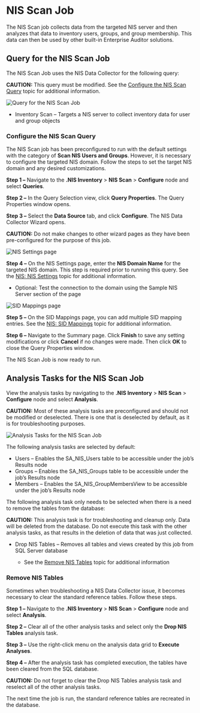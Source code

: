 # NIS Scan Job

The NIS Scan job collects data from the targeted NIS server and then analyzes that data to inventory
users, groups, and group membership. This data can then be used by other built-in Enterprise Auditor
solutions.

## Query for the NIS Scan Job

The NIS Scan Job uses the NIS Data Collector for the following query:

**CAUTION:** This query must be modified. See the
[Configure the NIS Scan Query](#configure-the-nis-scan-query) topic for additional information.

![Query for the NIS Scan Job](/img/product_docs/accessanalyzer/11.6/accessanalyzer/solutions/nisinventory/nisscanquery.webp)

- Inventory Scan – Targets a NIS server to collect inventory data for user and group objects

### Configure the NIS Scan Query

The NIS Scan job has been preconfigured to run with the default settings with the category of **Scan
NIS Users and Groups**. However, it is necessary to configure the targeted NIS domain. Follow the
steps to set the target NIS domain and any desired customizations.

**Step 1 –** Navigate to the **.NIS Inventory** > **NIS Scan** > **Configure** node and select
**Queries**.

**Step 2 –** In the Query Selection view, click **Query Properties**. The Query Properties window
opens.

**Step 3 –** Select the **Data Source** tab, and click **Configure**. The NIS Data Collector Wizard
opens.

**CAUTION:** Do not make changes to other wizard pages as they have been pre-configured for the
purpose of this job.

![NIS Settings page](/img/versioned_docs/activitymonitor_7.1/config/dellpowerscale/settings.webp)

**Step 4 –** On the NIS Settings page, enter the **NIS Domain Name** for the targeted NIS domain.
This step is required prior to running this query. See the
[NIS: NIS Settings](/docs/accessanalyzer/11.6/admin/datacollector/nis/settings.md)
topic for additional information.

- Optional: Test the connection to the domain using the Sample NIS Server section of the page

![SID Mappings page](/img/product_docs/accessanalyzer/11.6/accessanalyzer/admin/datacollector/nis/sidmappings.webp)

**Step 5 –** On the SID Mappings page, you can add multiple SID mapping entries. See the
[NIS: SID Mappings](/docs/accessanalyzer/11.6/admin/datacollector/nis/sidmappings.md)
topic for additional information.

**Step 6 –** Navigate to the Summary page. Click **Finish** to save any setting modifications or
click **Cancel** if no changes were made. Then click **OK** to close the Query Properties window.

The NIS Scan Job is now ready to run.

## Analysis Tasks for the NIS Scan Job

View the analysis tasks by navigating to the **.NIS Inventory** > **NIS Scan** > **Configure** node
and select **Analysis**.

**CAUTION:** Most of these analysis tasks are preconfigured and should not be modified or
deselected. There is one that is deselected by default, as it is for troubleshooting purposes.

![Analysis Tasks for the NIS Scan Job](/img/product_docs/accessanalyzer/11.6/accessanalyzer/solutions/nisinventory/nisscananalysis.webp)

The following analysis tasks are selected by default:

- Users – Enables the SA_NIS_Users table to be accessible under the job’s Results node
- Groups – Enables the SA_NIS_Groups table to be accessible under the job’s Results node
- Members – Enables the SA_NIS_GroupMembersView to be accessible under the job’s Results node

The following analysis task only needs to be selected when there is a need to remove the tables from
the database:

**CAUTION:** This analysis task is for troubleshooting and cleanup only. Data will be deleted from
the database. Do not execute this task with the other analysis tasks, as that results in the
deletion of data that was just collected.

- Drop NIS Tables – Removes all tables and views created by this job from SQL Server database

    - See the [Remove NIS Tables](#remove-nis-tables) topic for additional information

### Remove NIS Tables

Sometimes when troubleshooting a NIS Data Collector issue, it becomes necessary to clear the
standard reference tables. Follow these steps.

**Step 1 –** Navigate to the **.NIS Inventory** > **NIS Scan** > **Configure** node and select
**Analysis**.

**Step 2 –** Clear all of the other analysis tasks and select only the **Drop NIS Tables** analysis
task.

**Step 3 –** Use the right-click menu on the analysis data grid to **Execute Analyses**.

**Step 4 –** After the analysis task has completed execution, the tables have been cleared from the
SQL database.

**CAUTION:** Do not forget to clear the Drop NIS Tables analysis task and reselect all of the other
analysis tasks.

The next time the job is run, the standard reference tables are recreated in the database.
